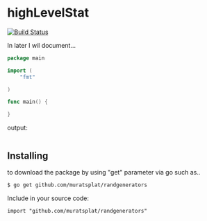 highLevelStat
=============
[![Build Status](https://travis-ci.org/muratsplat/randgenerators.svg)](https://travis-ci.org/muratsplat/randgenerators)


In later I wil document...



```go
package main

import (
	"fmt"

)

func main() {

}
```

output:
```sh
```
Installing
----------
 to download the package by using "get" parameter via go such as..
```sh
$ go get github.com/muratsplat/randgenerators
```
Include in your source code:

    import "github.com/muratsplat/randgenerators"


